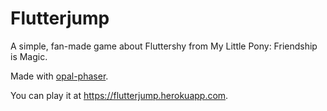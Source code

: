 # Flutterjump
A simple, fan-made game about Fluttershy from My Little Pony: Friendship is Magic.

Made with [opal-phaser](https://github.com/orbitalimpact/opal-phaser).

You can play it at https://flutterjump.herokuapp.com.

